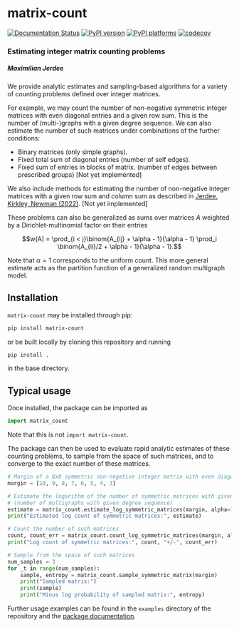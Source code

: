 # matrix-count

[![Documentation Status][rtd-badge]][rtd-link]
[![PyPI version][pypi-version]][pypi-link]
[![PyPI platforms][pypi-platforms]][pypi-link]
[![codecov][codecov-badge]][codecov-link]

<!-- SPHINX-START -->

<!-- prettier-ignore-start -->
[actions-badge]:            https://github.com/maxjerdee/matrix-count/workflows/CI/badge.svg
[actions-link]:             https://github.com/maxjerdee/matrix-count/actions
[codecov-badge]:            https://codecov.io/github/maxjerdee/matrix-count/coverage.svg?token=1GSB7GLW7K
[codecov-link]:             https://codecov.io/github/maxjerdee/matrix-count
[github-discussions-badge]: https://img.shields.io/static/v1?label=Discussions&message=Ask&color=blue&logo=github
[pypi-link]:                https://pypi.org/project/matrix-count/
[pypi-platforms]:           https://img.shields.io/pypi/pyversions/matrix-count
[pypi-version]:             https://img.shields.io/pypi/v/matrix-count
[rtd-badge]:                https://readthedocs.org/projects/matrix-count/badge/?version=stable
[rtd-link]:                 https://matrix-count.readthedocs.io/en/stable

<!-- prettier-ignore-end -->

### Estimating integer matrix counting problems

##### Maximilian Jerdee

We provide analytic estimates and sampling-based algorithms for a variety of
counting problems defined over integer matrices.

For example, we may count the number of non-negative symmetric integer matrices
with even diagonal entries and a given row sum. This is the number of
(multi-)graphs with a given degree sequence. We can also estimate the number of
such matrices under combinations of the further conditions:

- Binary matrices (only simple graphs).
- Fixed total sum of diagonal entries (number of self edges).
- Fixed sum of entries in blocks of matrix. (number of edges between prescribed
  groups) [Not yet implemented]

We also include methods for estimating the number of non-negative integer
matrices with a given row sum and column sum as described in
[Jerdee, Kirkley, Newman (2022)](https://arxiv.org/abs/2209.14869). [Not
yet implemented]

These problems can also be generalized as sums over matrices $A$ weighted by a
Dirichlet-multinomial factor on their entries

$$w(A) = \prod_{i < j}\binom{A_{ij} + \alpha - 1}{\alpha - 1} \prod_i \binom{A_{ii}/2 + \alpha - 1}{\alpha - 1}.$$

Note that $\alpha = 1$ corresponds to the uniform count. This more general
estimate acts as the partition function of a generalized random multigraph
model.

## Installation

`matrix-count` may be installed through pip:

```bash
pip install matrix-count
```

or be built locally by cloning this repository and running

```bash
pip install .
```

in the base directory.

## Typical usage

Once installed, the package can be imported as

```python
import matrix_count
```

Note that this is not `import matrix-count`.

The package can then be used to evaluate rapid analytic estimates of these
counting problems, to sample from the space of such matrices, and to converge to
the exact number of these matrices.

```python
# Margin of a 8x8 symmetric non-negative integer matrix with even diagonal entries
margin = [10, 9, 8, 7, 6, 5, 4, 3]

# Estimate the logarithm of the number of symmetric matrices with given margin sum
# (number of multigraphs with given degree sequence)
estimate = matrix_count.estimate_log_symmetric_matrices(margin, alpha=1)
print("Estimated log count of symmetric matrices:", estimate)

# Count the number of such matrices
count, count_err = matrix_count.count_log_symmetric_matrices(margin, alpha=1)
print("Log count of symmetric matrices:", count, "+/-", count_err)

# Sample from the space of such matrices
num_samples = 3
for _t in range(num_samples):
    sample, entropy = matrix_count.sample_symmetric_matrix(margin)
    print("Sampled matrix:")
    print(sample)
    print("Minus log probability of sampled matrix:", entropy)
```

Further usage examples can be found in the `examples` directory of the
repository and the [package documentation][rtd-link].
